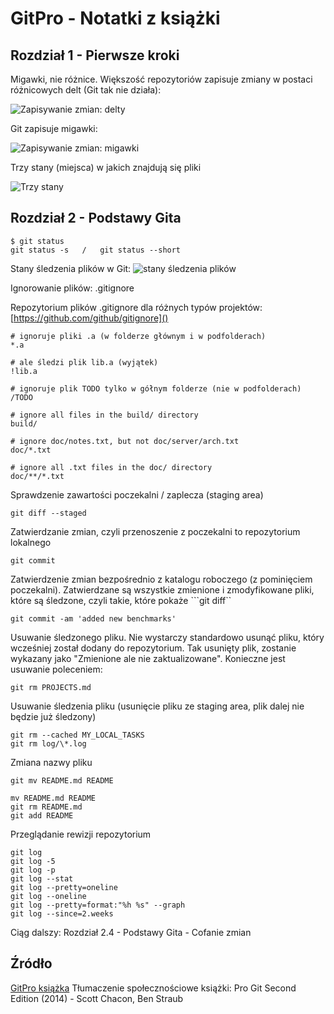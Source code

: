 # GitPro - Notatki z książki

## Rozdział 1 - Pierwsze kroki

Migawki, nie różnice. Większość repozytoriów zapisuje zmiany w postaci różnicowych delt (Git tak nie działa):

![Zapisywanie zmian: delty](https://git-scm.com/book/en/v2/images/deltas.png)

Git zapisuje migawki:

![Zapisywanie zmian: migawki](https://git-scm.com/book/en/v2/images/snapshots.png)

Trzy stany (miejsca) w jakich znajdują się pliki

![Trzy stany](https://git-scm.com/book/en/v2/images/areas.png)

## Rozdział 2 - Podstawy Gita

```
$ git status
git status -s   /   git status --short
```

Stany śledzenia plików w Git:
![stany śledzenia plików](https://git-scm.com/book/en/v2/images/lifecycle.png)

Ignorowanie plików: .gitignore

Repozytorium plików .gitignore dla różnych typów projektów: [https://github.com/github/gitignore]()

```
# ignoruje pliki .a (w folderze głównym i w podfolderach)
*.a

# ale śledzi plik lib.a (wyjątek)
!lib.a

# ignoruje plik TODO tylko w gółnym folderze (nie w podfolderach)
/TODO

# ignore all files in the build/ directory
build/

# ignore doc/notes.txt, but not doc/server/arch.txt
doc/*.txt

# ignore all .txt files in the doc/ directory
doc/**/*.txt
```
Sprawdzenie zawartości poczekalni / zaplecza (staging area)
```
git diff --staged
```

Zatwierdzanie zmian, czyli przenoszenie z poczekalni to repozytorium lokalnego

```
git commit
```

Zatwierdzenie zmian bezpośrednio z katalogu roboczego (z pominięciem poczekalni). Zatwierdzane są wszystkie zmienione i zmodyfikowane pliki, które są śledzone, czyli takie, które pokaże ```git diff``

```
git commit -am 'added new benchmarks'
```

Usuwanie śledzonego pliku. Nie wystarczy standardowo usunąć pliku, który wcześniej został dodany do repozytorium. Tak usunięty plik, zostanie wykazany jako "Zmienione ale nie zaktualizowane". Konieczne jest usuwanie poleceniem:

```
git rm PROJECTS.md
```

Usuwanie śledzenia pliku (usunięcie pliku ze staging area, plik dalej nie będzie już śledzony)

```
git rm --cached MY_LOCAL_TASKS
git rm log/\*.log
```

Zmiana nazwy pliku

```
git mv README.md README
```

```
mv README.md README
git rm README.md
git add README
```

Przeglądanie rewizji repozytorium

```
git log
git log -5
git log -p
git log --stat
git log --pretty=oneline
git log --oneline
git log --pretty=format:"%h %s" --graph
git log --since=2.weeks
```

Ciąg dalszy: Rozdział 2.4 - Podstawy Gita - Cofanie zmian

## Źródło

[GitPro książka](https://git-scm.com/book/pl/v2)
Tłumaczenie społecznościowe książki: Pro Git Second Edition (2014) - Scott Chacon, Ben Straub
